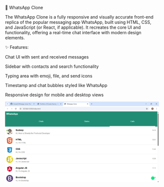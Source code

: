💬 WhatsApp Clone

The WhatsApp Clone is a fully responsive and visually accurate front-end replica of the popular messaging app WhatsApp, built using HTML, CSS, and JavaScript (or React, if applicable). It recreates the core UI and functionality, offering a real-time chat interface with modern design elements.

✨ Features:

Chat UI with sent and received messages

Sidebar with contacts and search functionality

Typing area with emoji, file, and send icons

Timestamp and chat bubbles styled like WhatsApp

Responsive design for mobile and desktop views

![whatapp](https://github.com/Shwta23/Whatapp-clone/blob/main/whatapp.png)
